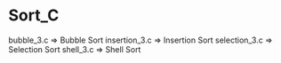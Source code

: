 # Sort_C

bubble_3.c => Bubble Sort
insertion_3.c => Insertion Sort
selection_3.c => Selection Sort
shell_3.c => Shell Sort

